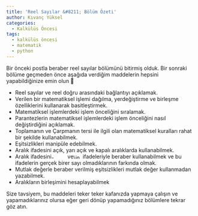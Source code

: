 ```yaml
---
title: 'Reel Sayılar &#8211; Bölüm Özeti'
author: Kıvanç Yüksel
categories:
  - Kalkülüs Öncesi
tags:
  - kalkülüs öncesi
  - matematik
  - python
---
```

Bir önceki postla beraber reel sayılar bölümünü bitirmiş olduk. Bir sonraki bölüme geçmeden önce aşağıda verdiğim maddelerin hepsini yapabildiğinize emin olun 🙂 

  * Reel sayılar ve reel doğru arasındaki bağlantıyı açıklamak.
  * Verilen bir matematiksel işlemi dağılma, yerdeğiştirme ve birleşme özelliklerini kullanarak basitleştirmek.
  * Matematiksel işlemlerdeki işlem önceliğini sıralamak.
  * Parantezlerin matematiksel işlemlerdeki işlem önceliğini nasıl değiştirdiğini açıklamak.
  * Toplamanın ve Çarpmanın tersi ile ilgili olan matematiksel kuralları rahat bir şekilde kullanabilmek.
  * Eşitsizlikleri manipüle edebilmek.
  * Aralık ifadesini açık, yarı açık ve kapalı aralıklarda kullanabilmek.
  * Aralık ifadesini<img src="http://emkademy.local/wp-content/ql-cache/quicklatex.com-9c61ae8ffaed155d4933b61c79faf506_l3.png" class="ql-img-inline-formula quicklatex-auto-format" alt="&#45;&#92;&#105;&#110;&#102;&#116;&#121;" title="Rendered by QuickLaTeX.com" height="12" width="39" style="vertical-align: -1px;" /> ve<img src="http://emkademy.local/wp-content/ql-cache/quicklatex.com-d89c1124847f259e3961afbbba947316_l3.png" class="ql-img-inline-formula quicklatex-auto-format" alt="&#92;&#105;&#110;&#102;&#116;&#121;" title="Rendered by QuickLaTeX.com" height="12" width="21" style="vertical-align: -1px;" /> ifadeleriyle beraber kullanabilmek ve bu ifadelerin gerçek birer sayı olmadıklarının farkında olmak.
  * Mutlak değerle beraber verilmiş eşitsizlikleri mutlak değer kullanmadan yazabilmek.
  * Aralıkların birleşimini hesaplayabilmek

Size tavsiyem, bu maddeleri teker teker kafanızda yapmaya çalışın ve yapamadıklarınız olursa eğer geri dönüp yapamadığınız bölümlere tekrar göz atın.

